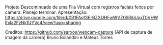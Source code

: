 Projeto Descontinuado de uma Fila Virtual com registros faciais feitos por camera.
Planejo terminar.
Apresentação: https://drive.google.com/file/d/0B1FAqfSErBZXUHFwWVZtSlBjbUxxT0VHWExla2FzNk1UYVc4/view?usp=sharing

Creditos: 
https://github.com/sarxos/webcam-capture  (API de captura de imagem da camera)
Bruno Bolandini e Mateus Torres




